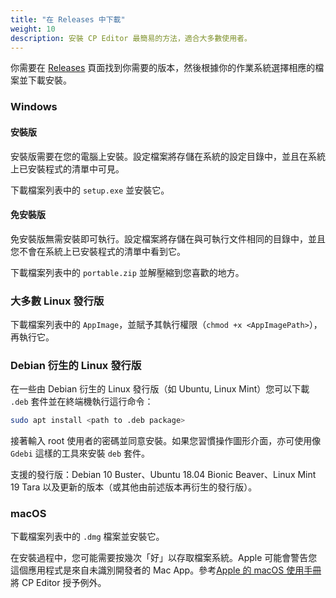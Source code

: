 ```yaml
---
title: "在 Releases 中下載"
weight: 10
description: 安裝 CP Editor 最簡易的方法，適合大多數使用者。
---
```


你需要在 [Releases](https://github.com/cpeditor/cpeditor/releases) 頁面找到你需要的版本，然後根據你的作業系統選擇相應的檔案並下載安裝。

### Windows

#### 安裝版

安裝版需要在您的電腦上安裝。設定檔案將存儲在系統的設定目錄中，並且在系統上已安裝程式的清單中可見。

下載檔案列表中的 `setup.exe` 並安裝它。

#### 免安裝版

免安裝版無需安裝即可執行。設定檔案將存儲在與可執行文件相同的目錄中，並且您不會在系統上已安裝程式的清單中看到它。

下載檔案列表中的 `portable.zip` 並解壓縮到您喜歡的地方。

### 大多數 Linux 發行版

下載檔案列表中的 `AppImage`，並賦予其執行權限（`chmod +x <AppImagePath>`），再執行它。

### Debian 衍生的 Linux 發行版

在一些由 Debian 衍生的 Linux 發行版（如 Ubuntu, Linux Mint）您可以下載 `.deb` 套件並在終端機執行這行命令：

```sh
sudo apt install <path to .deb package>
```

接著輸入 root 使用者的密碼並同意安裝。如果您習慣操作圖形介面，亦可使用像 `Gdebi` 這樣的工具來安裝 `deb` 套件。

支援的發行版：Debian 10 Buster、Ubuntu 18.04 Bionic Beaver、Linux Mint 19 Tara 以及更新的版本（或其他由前述版本再衍生的發行版）。

### macOS

下載檔案列表中的 `.dmg` 檔案並安裝它。

在安裝過程中，您可能需要按幾次「好」以存取檔案系統。Apple 可能會警告您這個應用程式是來自未識別開發者的 Mac App。參考[Apple 的 macOS 使用手冊](https://support.apple.com/zh-tw/guide/mac-help/mh40616/mac)將 CP Editor 授予例外。

